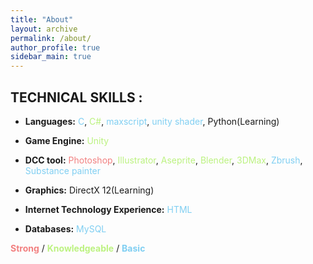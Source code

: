 ```yaml
---
title: "About"
layout: archive
permalink: /about/
author_profile: true
sidebar_main: true
---
```


## TECHNICAL SKILLS :

* <b>Languages:</b> <span style="color:#80CFF2">C</span>, <span style="color:#BCF280">C#</span>, <span style="color:#80CFF2">maxscript</span>, <span style="color:#80CFF2">unity shader</span>, Python(Learning)

* <b>Game Engine:</b> <span style="color:#BCF280">Unity</span>

* <b>DCC tool:</b> <span style="color:#F28080">Photoshop</span>, <span style="color:#BCF280">Illustrator</span>, <span style="color:#BCF280">Aseprite</span>, <span style="color:#BCF280">Blender</span>, <span style="color:#BCF280">3DMax</span>, <span style="color:#80CFF2">Zbrush</span>, <span style="color:#80CFF2">Substance painter</span>

* <b>Graphics:</b> DirectX 12(Learning)

* <b>Internet Technology Experience:</b> <span style="color:#80CFF2">HTML</span>

* <b>Databases:</b> <span style="color:#80CFF2">MySQL</span>



<span style="color:#F28080"><b>Strong</b></span> / <span style="color:#BCF280"><b>Knowledgeable</b></span> / <span style="color:#80CFF2"><b>Basic</b></span> 